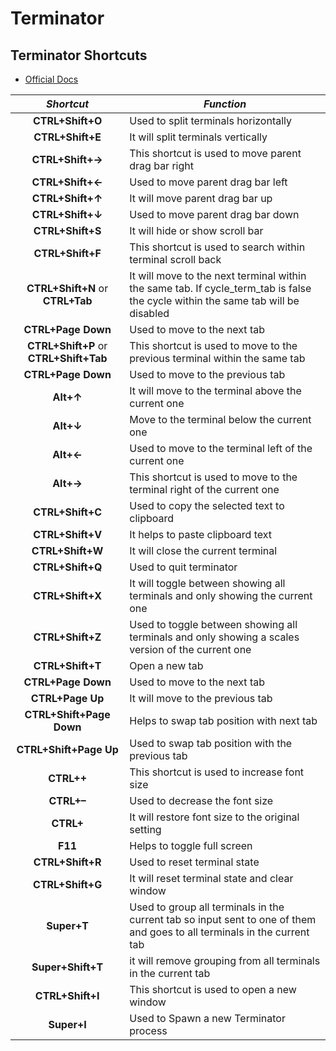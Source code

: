 # Terminator

## Terminator Shortcuts

- [Official Docs](https://terminator-gtk3.readthedocs.io/en/latest/gettingstarted.html)

|               *Shortcut*               | *Function*                                                   |
| :------------------------------------: | ------------------------------------------------------------ |
|            **CTRL+Shift+O**            | Used  to split terminals horizontally                        |
|            **CTRL+Shift+E**            | It will split terminals vertically                           |
|            **CTRL+Shift+→**            | This  shortcut is used to move parent drag bar right         |
|            **CTRL+Shift+←**            | Used to move parent drag bar left                            |
|            **CTRL+Shift+↑**            | It  will move parent drag bar up                             |
|            **CTRL+Shift+↓**            | Used to move parent drag bar down                            |
|            **CTRL+Shift+S**            | It  will hide or show scroll bar                             |
|            **CTRL+Shift+F**            | This shortcut is used to search within  terminal scroll back |
|    **CTRL+Shift+N** or **CTRL+Tab**    | It  will move to the next terminal within the same tab. If cycle_term_tab is  false the cycle within the same tab will be disabled |
|           **CTRL+Page Down**           | Used to move to the next tab                                 |
| **CTRL+Shift+P** or **CTRL+Shift+Tab** | This  shortcut is used to move to the previous terminal within the same tab |
|           **CTRL+Page Down**           | Used to move to the previous tab                             |
|               **Alt+↑**                | It  will move to the terminal above the current one          |
|               **Alt+↓**                | Move to the terminal below the current  one                  |
|               **Alt+←**                | Used  to move to the terminal left of the current one        |
|               **Alt+→**                | This shortcut is used to move to the  terminal right of the current one |
|            **CTRL+Shift+C**            | Used  to copy the selected text to clipboard                 |
|            **CTRL+Shift+V**            | It helps to paste clipboard text                             |
|            **CTRL+Shift+W**            | It  will close the current terminal                          |
|            **CTRL+Shift+Q**            | Used to quit terminator                                      |
|            **CTRL+Shift+X**            | It  will toggle between showing all terminals and only showing the current one |
|            **CTRL+Shift+Z**            | Used to toggle between showing all  terminals and only showing a scales version of the current one |
|            **CTRL+Shift+T**            | Open  a new tab                                              |
|           **CTRL+Page Down**           | Used to move to the next tab                                 |
|            **CTRL+Page Up**            | It  will move to the previous tab                            |
|        **CTRL+Shift+Page Down**        | Helps to swap tab position with next tab                     |
|         **CTRL+Shift+Page Up**         | Used  to swap tab position with the previous tab             |
|               **CTRL++**               | This shortcut is used to increase font  size                 |
|               **CTRL+–**               | Used  to decrease the font size                              |
|               **CTRL+**                | It will restore font size to the  original setting           |
|                **F11**                 | Helps  to toggle full screen                                 |
|            **CTRL+Shift+R**            | Used to reset terminal state                                 |
|            **CTRL+Shift+G**            | It  will reset terminal state and clear window               |
|              **Super+T**               | Used to group all terminals in the  current tab so input sent to one of them and goes to all terminals in the  current tab |
|           **Super+Shift+T**            | it  will remove grouping from all terminals in the current tab |
|            **CTRL+Shift+I**            | This shortcut is used to open a new  window                  |
|              **Super+I**               | Used  to Spawn a new Terminator process                      |

